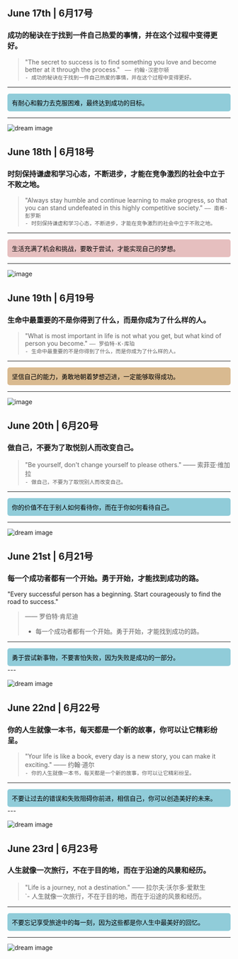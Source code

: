 <head>
  <link rel="stylesheet" href="style.css">
</head>

## June 17th | 6月17号
### 成功的秘诀在于找到一件自己热爱的事情，并在这个过程中变得更好。
>
>"The secret to success is to find something you love and become better at it through the process."
` —— 约翰·汉密尔顿`<br>
`- 成功的秘诀在于找到一件自己热爱的事情，并在这个过程中变得更好。`<br>

---

<div style="background-color:#90ccd9;border-radius:5px;padding:10px;color:black;"> 有耐心和毅力去克服困难，最终达到成功的目标。</div>

---

![dream image](https://source.unsplash.com/960x640/?成功&努力)

## June 18th | 6月18号
### 时刻保持谦虚和学习心态，不断进步，才能在竞争激烈的社会中立于不败之地。
>"Always stay humble and continue learning to make progress, so that you can stand undefeated in this highly competitive society."
>`—— 南希·彭罗斯`<br>
 `- 时刻保持谦虚和学习心态，不断进步，才能在竞争激烈的社会中立于不败之地。`<br>

---

<div style="background-color:#e6bfbf;border-radius:5px;padding:10px;color:black;">生活充满了机会和挑战，要敢于尝试，才能实现自己的梦想。</div>

---

![image](https://github.com/vagmr/Guestbook/assets/77198027/6513216a-eb10-4f5f-92ca-585f530d1f7a)

## June 19th | 6月19号
### 生命中最重要的不是你得到了什么，而是你成为了什么样的人。
>"What is most important in life is not what you get, but what kind of person you become."
>`—— 罗伯特·K·库珀`<br>
`- 生命中最重要的不是你得到了什么，而是你成为了什么样的人。`<br>
---

<div style="background-color:#d9ba90;border-radius:5px;padding:10px;color:black;">坚信自己的能力，勇敢地朝着梦想迈进，一定能够取得成功。</div>

---

![image](https://github.com/vagmr/Guestbook/assets/77198027/269611c4-1069-43ab-9497-243e571e3dd7)

## June 20th | 6月20号
### 做自己，不要为了取悦别人而改变自己。
>"Be yourself, don't change yourself to please others."
>—— 索菲亚·维加拉<br>
`- 做自己，不要为了取悦别人而改变自己。`<br>
---

<div style="background-color:#90ccd9;border-radius:5px;padding:10px;color:black;"> 你的价值不在于别人如何看待你，而在于你如何看待自己。</div>

---
![dream image](https://source.unsplash.com/960x640/?改变&自己)

## June 21st | 6月21号
### 每一个成功者都有一个开始。勇于开始，才能找到成功的路。
"Every successful person has a beginning. Start courageously to find the road to success."
>—— 罗伯特·肯尼迪<br>
>- 每一个成功者都有一个开始。勇于开始，才能找到成功的路。<br>
---
<div style="background-color:#90ccd9;border-radius:5px;padding:10px;color:black;"> 勇于尝试新事物，不要害怕失败，因为失败是成功的一部分。</div>
---

![dream image](https://source.unsplash.com/960x640/?勇气)

## June 22nd | 6月22号
### 你的人生就像一本书，每天都是一个新的故事，你可以让它精彩纷呈。
>"Your life is like a book, every day is a new story, you can make it exciting."
>—— 约翰·道尔<br>
`- 你的人生就像一本书，每天都是一个新的故事，你可以让它精彩纷呈。`<br>
---
<div style="background-color:#90ccd9;border-radius:5px;padding:10px;color:black;"> 不要让过去的错误和失败阻碍你前进，相信自己，你可以创造美好的未来。</div>
---

![dream image](https://source.unsplash.com/960x640/?精彩人生)

## June 23rd | 6月23号
### 人生就像一次旅行，不在于目的地，而在于沿途的风景和经历。
>"Life is a journey, not a destination."
>—— 拉尔夫·沃尔多·爱默生<br>
`- 人生就像一次旅行，不在于目的地，而在于沿途的风景和经历。<br>
---

<div style="background-color:#90ccd9;border-radius:5px;padding:10px;color:black;"> 不要忘记享受旅途中的每一刻，因为这些都是你人生中最美好的回忆。</div>

---

![dream image](https://source.unsplash.com/960x640/?成长&逆境)
